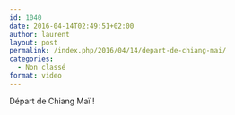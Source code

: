 ```yaml
---
id: 1040
date: 2016-04-14T02:49:51+02:00
author: laurent
layout: post
permalink: /index.php/2016/04/14/depart-de-chiang-mai/
categories:
  - Non classé
format: video
---
```

Départ de Chiang Maï !